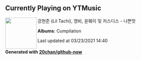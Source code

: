 ## Currently Playing on YTMusic

[<img align="left" width="100" src="https://lh3.googleusercontent.com/H_0z_rlLiFm0u0163hn_Lub5XbfdPv0n2avRq61zpcDz_NvLb9ibBxfQ3C7VQidlBFXumumyaepthQTg">](https://music.youtube.com/watch?v=u99mzkfwHxo)

강현준 (Lil Tachi), 영비, 윤훼이 및 저스디스 - 나쁜맛

**Albums**: Cumpilation

Last updated at 03/23/2021 14:40

#### Generated with [20chan/github-now](https://github.com/20chan/github-now)


<!--
**20chan/20chan** is a ✨ _special_ ✨ repository because its `README.md` (this file) appears on your GitHub profile.

Here are some ideas to get you started:

- 🔭 I’m currently working on ...
- 🌱 I’m currently learning ...
- 👯 I’m looking to collaborate on ...
- 🤔 I’m looking for help with ...
- 💬 Ask me about ...
- 📫 How to reach me: ...
- 😄 Pronouns: ...
- ⚡ Fun fact: ...
-->
